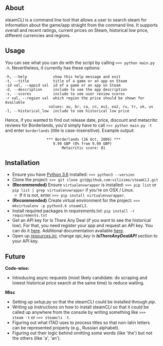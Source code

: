 ## About
steamCLI is a command line tool that allows a user to search steam 
for information about the game/app straight from the command line. 
It supports overall and recent ratings, current prices on Steam, historical 
low price, different currencies and regions.

## Usage
You can see what you can do with the script by calling `>>> python main.py -h`.
Nevertheless, it currently has these options:

    -h, --help            show this help message and exit
    -t, --title           title of a game or an app on Steam
    -id val, --appid val  id of a game or an app on Steam
    -d, --description     include to see the app description
    -s, --scores          include to see user review scores
    -r val, --region val  which region the price should be shown for Available
                        values: au, br, ca, cn, eu1, eu2, ru, tr, uk, us
    -l, --historical_low  include to see historical low price

Hence, if you wanted to find out release date, price, discount and metacritic 
reviews for Borderlands, you'd simply have to call `>>> python main.py -t` and 
enter `borderlands` (title is case-insensitive). Example output:

                       *** Borderlands (26 Oct, 2009) ***                      
                          9.99 GBP (0% from 9.99 GBP)                          
                              Metacritic score: 81                             

## Installation
- Ensure you have [Python 3.6](https://www.python.org/downloads/) installed: 
`>>> python3 --version` 
- Clone the project: `>>> git clone git@github.com:vilisimo/steamCLI.git`
- __(Recommended)__ Ensure `virtualenvwrapper` is installed: `>>> pip list` 
or `pip list | grep virtualenvwrapper` if you're on OSX / Linux. 
  * If it is not, enter `>>> pip install virtualenvwrapper`.
- __(Recommended)__ Create virtual environment for the project: 
`>>> mkvirtualenv -p python3.6 steamCLI`.
- Install required packages in _requirements.txt_: `pip install -r 
requirements.txt`
- Get an API key for Is There Any Deal (if you want to see the historical 
low). For that, you need register your app and request an API key. You can do
 it [here](https://isthereanydeal.com/apps/new/). Additional documentation 
 available [here](http://docs.itad.apiary.io/#introduction/your-apps).
- Open up [resources.ini](../../tree/master/steamCLI/resources.ini), change 
  _api_key_ in **_IsThereAnyDealAPI_** section to your API key. 
  
 
## Future
**Code-wise:**
 - Introducing async requests (most likely candidate: do scraping and 
 lowest historical price search at the same time) to reduce waiting.

**Misc**
 - Setting up _setup.py_ so that the steamCLI could be installed through _pip_.
 - Writing up instructions on how to install steamCLI so that it could be 
 called up anywhere from the console by writing something like `>>> steam -t`
  or `>>> steamcli -t`.
 - Figuring out what ITAD uses to process titles so that non-latin letters 
 can be represented properly (e.g., Russian alphabet). 
 - Figuring out their logic behind omitting some words (like 'the') but not the 
 others (like 'a', 'an').